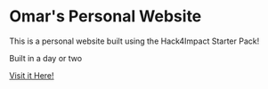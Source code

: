 # Omar's Personal Website

This is a personal website built using the Hack4Impact Starter Pack!

Built in a day or two

[Visit it Here!](https://<username>.github.io)